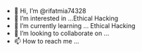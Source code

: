 - 👋 Hi, I’m @rifatmia74328
- 👀 I’m interested in ...Ethical Hacking
- 🌱 I’m currently learning ... Ethical Hacking
- 💞️ I’m looking to collaborate on ...
- 📫 How to reach me ...

<!---
rifatmia74328/rifatmia74328 is a ✨ special ✨ repository because its `README.md` (this file) appears on your GitHub profile.
You can click the Preview link to take a look at your changes.
--->
